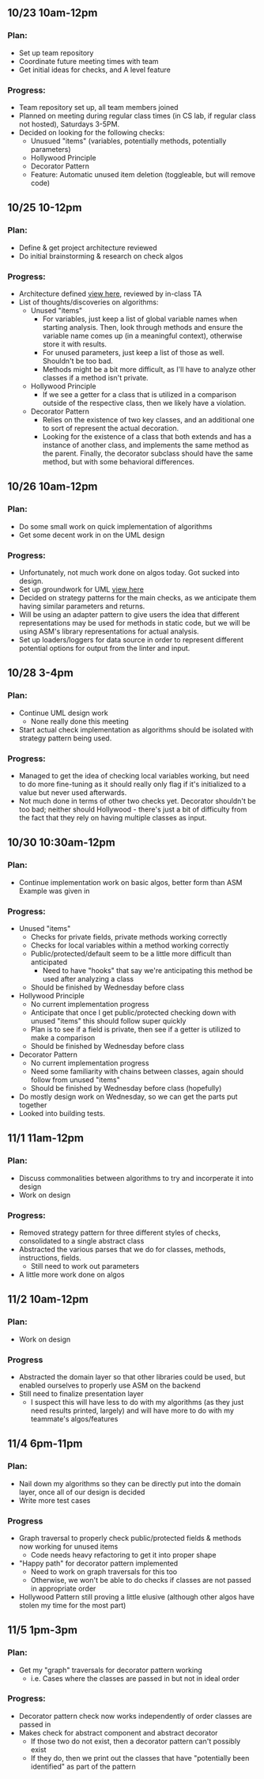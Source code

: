 ## 10/23 10am-12pm 
### Plan: 
- Set up team repository
- Coordinate future meeting times with team
- Get initial ideas for checks, and A level feature

### Progress:
- Team repository set up, all team members joined
- Planned on meeting during regular class times (in CS lab, if regular class not hosted), Saturdays 3-5PM.
- Decided on looking for the following checks:
    - Unusued "items" (variables, potentially methods, potentially parameters)
    - Hollywood Principle
    - Decorator Pattern
    - Feature: Automatic unused item deletion (toggleable, but will remove code)

## 10/25 10-12pm
### Plan:
- Define & get project architecture reviewed
- Do initial brainstorming & research on check algos

### Progress:
- Architecture defined [view here](https://github.com/rhit-csse374/project-202410-team10-202410/wiki/Architecture), reviewed by in-class TA
- List of thoughts/discoveries on algorithms:
    - Unused "items"
        - For variables, just keep a list of global variable names when starting analysis. Then, look through methods and ensure the variable name comes up (in a meaningful context), otherwise store it with results.
        - For unused parameters, just keep a list of those as well. Shouldn't be too bad.
        - Methods might be a bit more difficult, as I'll have to analyze other classes if a method isn't private. 
    - Hollywood Principle
        - If we see a getter for a class that is utilized in a comparison outside of the respective class, then we likely have a violation.
    - Decorator Pattern
        - Relies on the existence of two key classes, and an additional one to sort of represent the actual decoration.
        - Looking for the existence of a class that both extends and has a instance of another class, and implements the same method as the parent. Finally, the decorator subclass should have the same method, but with some behavioral differences.

## 10/26 10am-12pm
### Plan:
- Do some small work on quick implementation of algorithms 
- Get some decent work in on the UML design

### Progress:
- Unfortunately, not much work done on algos today. Got sucked into design.
- Set up groundwork for UML [view here](../design.puml)
- Decided on strategy patterns for the main checks, as we anticipate them having similar parameters and returns. 
- Will be using an adapter pattern to give users the idea that different representations may be used for methods in static code, but we will be using ASM's library representations for actual analysis.
- Set up loaders/loggers for data source in order to represent different potential options for output from the linter and input.

## 10/28 3-4pm
### Plan: 
- Continue UML design work
    - None really done this meeting
- Start actual check implementation as algorithms should be isolated with strategy pattern being used.

### Progress:
- Managed to get the idea of checking local variables working, but need to do more fine-tuning as it should really only flag if it's initialized to a value but never used afterwards.
- Not much done in terms of other two checks yet. Decorator shouldn't be too bad; neither should Hollywood - there's just a bit of difficulty from the fact that they rely on having multiple classes as input.

## 10/30 10:30am-12pm
### Plan:
- Continue implementation work on basic algos, better form than ASM Example was given in

### Progress:
- Unused "items"
    - Checks for private fields, private methods working correctly
    - Checks for local variables within a method working correctly
    - Public/protected/default seem to be a little more difficult than anticipated
        - Need to have "hooks" that say we're anticipating this method be used after analyzing a class
    - Should be finished by Wednesday before class
- Hollywood Principle
    - No current implementation progress
    - Anticipate that once I get public/protected checking down with unused "items" this should follow super quickly
    - Plan is to see if a field is private, then see if a getter is utilized to make a comparison
    - Should be finished by Wednesday before class
- Decorator Pattern
    - No current implementation progress
    - Need some familiarity with chains between classes, again should follow from unused "items"
    - Should be finished by Wednesday before class (hopefully)
- Do mostly design work on Wednesday, so we can get the parts put together
- Looked into building tests.

## 11/1 11am-12pm
### Plan:
- Discuss commonalities between algorithms to try and incorperate it into design
- Work on design

### Progress: 
- Removed strategy pattern for three different styles of checks, consolidated to a single abstract class
- Abstracted the various parses that we do for classes, methods, instructions, fields.
    - Still need to work out parameters
- A little more work done on algos

## 11/2 10am-12pm
### Plan:
- Work on design

### Progress
- Abstracted the domain layer so that other libraries could be used, but enabled ourselves to properly use ASM on the backend
- Still need to finalize presentation layer
    - I suspect this will have less to do with my algorithms (as they just need results printed, largely) and will have more to do with my teammate's algos/features

## 11/4 6pm-11pm
### Plan:
- Nail down my algorithms so they can be directly put into the domain layer, once all of our design is decided
- Write more test cases

### Progress
- Graph traversal to properly check public/protected fields & methods now working for unused items
    - Code needs heavy refactoring to get it into proper shape
- "Happy path" for decorator pattern implemented
    - Need to work on graph traversals for this too
    - Otherwise, we won't be able to do checks if classes are not passed in appropriate order
- Hollywood Pattern still proving a little elusive (although other algos have stolen my time for the most part)

## 11/5 1pm-3pm
### Plan:
- Get my "graph" traversals for decorator pattern working
    - i.e. Cases where the classes are passed in but not in ideal order

### Progress:
- Decorator pattern check now works independently of order classes are passed in
- Makes check for abstract component and abstract decorator
    - If those two do not exist, then a decorator pattern can't possibly exist
    - If they do, then we print out the classes that have "potentially been identified" as part of the pattern


